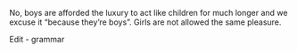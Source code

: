  No, boys are afforded the luxury to act like children for much longer and we excuse it “because they’re boys”. Girls are not allowed the same pleasure.

Edit - grammar 